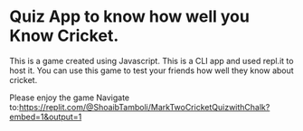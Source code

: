 # Quiz App to know how well you Know Cricket.

This is a game created using Javascript. This is a CLI app and used repl.it to host it. You can use this game to test your friends how well they know about cricket.

Please enjoy the game Navigate to:https://replit.com/@ShoaibTamboli/MarkTwoCricketQuizwithChalk?embed=1&output=1 